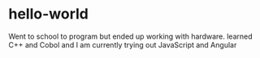 # hello-world
Went to school to program but ended up working with hardware. 
learned C++ and Cobol and I am currently trying out JavaScript and Angular
